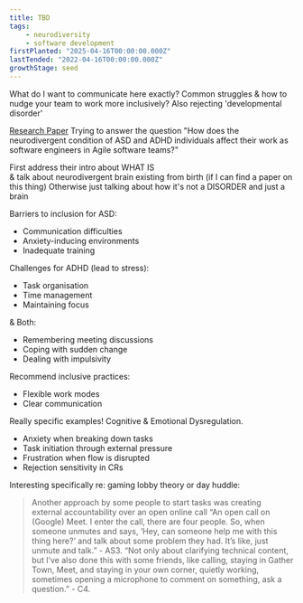 ```yaml
---
title: TBD
tags: 
    - neurodiversity
    - software development
firstPlanted: "2025-04-16T00:00:00.000Z"
lastTended: "2022-04-16T00:00:00.000Z"
growthStage: seed
---
```


What do I want to communicate here exactly? 
Common struggles & how to nudge your team to work more inclusively?
Also rejecting 'developmental disorder'

[Research Paper](https://arxiv.org/html/2411.13950v1)
Trying to answer the question "How does the neurodivergent condition of ASD and ADHD individuals affect their work as software engineers in Agile software teams?"

First address their intro about WHAT IS  
& talk about neurodivergent brain existing from birth
(if I can find a paper on this thing)
  Otherwise just talking about how it's not a DISORDER and just a brain

Barriers to inclusion for ASD: 
* Communication difficulties
* Anxiety-inducing environments
* Inadequate training

Challenges for ADHD (lead to stress):
* Task organisation 
* Time management
* Maintaining focus 

& Both:
* Remembering meeting discussions
* Coping with sudden change
* Dealing with impulsivity

Recommend inclusive practices:  
* Flexible work modes
* Clear communication


Really specific examples! 
Cognitive & Emotional Dysregulation. 

* Anxiety when breaking down tasks 
* Task initiation through external pressure
* Frustration when flow is disrupted
* Rejection sensitivity in CRs

Interesting specifically re: gaming lobby theory or day huddle:
> Another approach by some people to start tasks was creating external accountability over an open online call “An open call on (Google) Meet. I enter the call, there are four people. So, when someone unmutes and says, ’Hey, can someone help me with this thing here?’ and talk about some problem they had. It’s like, just unmute and talk.” - AS3. “Not only about clarifying technical content, but I’ve also done this with some friends, like calling, staying in Gather Town, Meet, and staying in your own corner, quietly working, sometimes opening a microphone to comment on something, ask a question.” - C4.